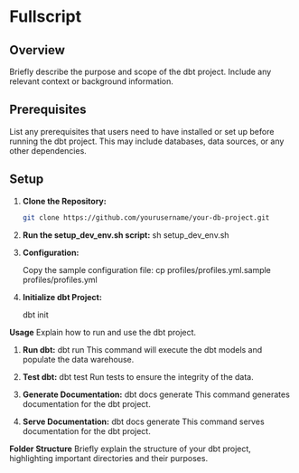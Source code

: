 
# Fullscript

## Overview

Briefly describe the purpose and scope of the dbt project. Include any relevant context or background information.

## Prerequisites

List any prerequisites that users need to have installed or set up before running the dbt project. This may include databases, data sources, or any other dependencies.

## Setup

1. **Clone the Repository:**
   ```bash
   git clone https://github.com/yourusername/your-db-project.git

2. **Run the setup_dev_env.sh script:**
    sh setup_dev_env.sh

3. **Configuration:**

    Copy the sample configuration file:
    cp profiles/profiles.yml.sample profiles/profiles.yml

4. **Initialize dbt Project:**

    dbt init

**Usage**
Explain how to run and use the dbt project.

1. **Run dbt:**
    dbt run
    This command will execute the dbt models and populate the data warehouse.

2. **Test dbt:**
    dbt test
    Run tests to ensure the integrity of the data.

3. **Generate Documentation:**
    dbt docs generate
    This command generates documentation for the dbt project.

4. **Serve Documentation:**
    dbt docs generate
     This command serves documentation for the dbt project.


**Folder Structure**
Briefly explain the structure of your dbt project, highlighting important directories and their purposes.